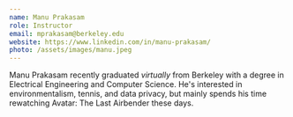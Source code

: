 ```yaml
---
name: Manu Prakasam
role: Instructor
email: mprakasam@berkeley.edu
website: https://www.linkedin.com/in/manu-prakasam/
photo: /assets/images/manu.jpeg
---
```


Manu Prakasam recently graduated *virtually* from Berkeley with a degree in Electrical Engineering and Computer Science. He's interested in environmentalism, tennis, and data privacy, but mainly spends his time rewatching Avatar: The Last Airbender these days. 